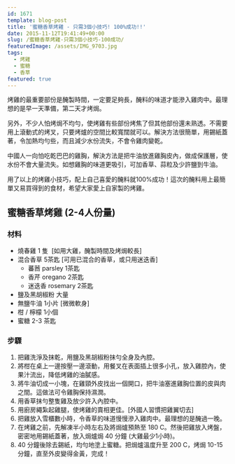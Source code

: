```yaml
---
id: 1671
template: blog-post
title: '蜜糖香草烤雞 - 只需3個小技巧! 100%成功!!'
date: 2015-11-12T19:41:49+00:00
slug: /蜜糖香草烤雞-只需3個小技巧-100成功/
featuredImage: /assets/IMG_9703.jpg
tags:
  - 烤雞
  - 蜜糖
  - 香草
featured: true
---
```

烤雞的最重要部份是醃製時間，一定要足夠長，醃料的味道才能滲入雞肉中。最理想的是早一天準備，第二天才烤焗。

<!--more-->

另外，不少人怕烤焗不均勻，使烤雞有些部份烤焦了但其他部份還未熟透。不需要用上滾動式的烤叉，只要烤爐的空間比較寬闊就可以。解決方法很簡單，用錫紙蓋著，令加熱均勻些，而且減少水份流失，不會令雞肉變乾。

中國人一向怕吃乾巴巴的雞胸，解決方法是把牛油放進雞胸皮內，做成保護層，使水份不會大量流失。如想雞胸的味道更吸引，可加香草、蒜粒及少許鹽到牛油。

用了以上的烤雞小技巧，配上自己喜愛的醃料就100%成功！這次的醃料用上最簡單又易買得到的食材，希望大家愛上自家製的烤雞。

## 蜜糖香草烤雞 (2-4人份量)

### 材料

* 燒春雞 1 隻  [如用大雞，醃製時間及烤焗較長]
* 混合香草 5茶匙 [可用已混合的香草，或只用迷迭香] 
     * 蕃莤 parsley 1茶匙
     * 香芹 oregano 2茶匙
     * 迷迭香 rosemary 2茶匙
* 鹽及黑胡椒粉 大量
* 無鹽牛油 1小片 [微微軟身]
* 柑 / 檸檬 1小個
* 蜜糖 2-3 茶匙

### 步驟

  1. 把雞洗淨及抹乾，用鹽及黑胡椒粉抹勻全身及內腔。
  2. 將柑在桌上一邊按壓一邊滾動，用餐叉在表面插上很多小孔，放入雞腔內，使果汁流出，降低烤雞的油膩感。
  3. 將牛油切成一小塊，在雞頸外皮找出一個開口，把牛油塞進雞胸位置的皮與肉之間。這做法可令雞胸保持濕潤。
  4. 用香草抹勻整隻雞及放少許入內腔中。
  5. 用廚房繩紮起雞腿，使烤雞的賣相更佳。[外國人習慣把雞翼切去]
  6. 把雞放入雪櫃數小時，令香草的味道慢慢滲入雞肉中。最理想的是醃過一晚。
  7. 在烤雞之前，先解凍半小時左右及將焗爐預熱至 180 C。然後把雞放入烤盤，密密地用錫紙蓋著，放入焗爐焗 40 分鐘 (大雞最少1小時)。
  8. 40 分鐘後除去錫紙，均勻地塗上蜜糖。把焗爐溫度升至 200 C，烤焗 10-15 分鐘，直至外皮變得金黃，完成！